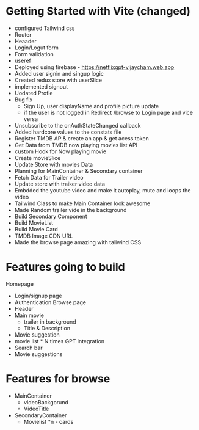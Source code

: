 # Getting Started with Vite (changed)

- configured Tailwind css
- Router
- Heaader
- Login/Logut form
- Form validation
- useref
- Deployed using firebase - https://netflixgpt-vijaycham.web.app
- Added user signin and singup logic
- Created redux store with userSlice
- implemented signout
- Uodated Profie
- Bug fix
  - Sign Up, user displayName and profile picture update
  - if the user is not logged in Redirect /browse to Login page and vice versa
- Unsubscribe to the onAuthStateChanged callback
- Added hardcore values to the constats file
- Register TMDB AP & create an app & get acess token
- Get Data from TMDB now playing movies list API
- custom Hook for Now playing movie
- Create movieSlice
- Update Store with movies Data
- Planning for MainContainer & Secondary container
- Fetch Data for Trailer video
- Update store with traiker video data
- Embdded the youtube video and make it autoplay, mute and loops the video
- Tailwind Class to make Main Container look awesome
- Made Random trailer vide in the background
- Build Secondary Component
- Build MovieList
- Build Movie Card
- TMDB Image CDN URL
- Made the browse page amazing with tailwind CSS

# Features going to build

Homepage

- Login/signup page
- Authentication
  Browse page
- Header
- Main movie
  - trailer in background
  - Title & Description
- Movie suggestion
- movie list \* N times
  GPT integration
- Search bar
- Movie suggestions

# Features for browse

- MainContainer
  - videoBackgorund
  - VideoTitle
- SecondaryContainer
  - Movielist \*n - cards
